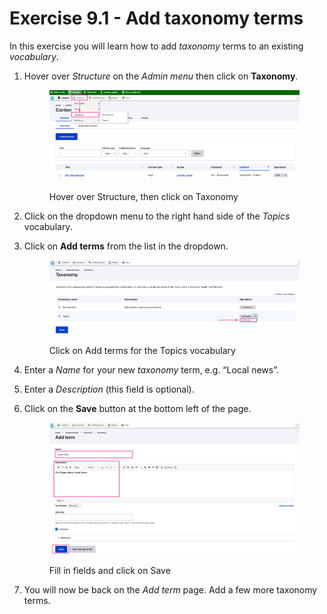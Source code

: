 # Exercise 9.1 - Add taxonomy terms

In this exercise you will learn how to add _taxonomy_ terms to an existing _vocabulary_.

1.  Hover over _Structure_ on the _Admin menu_ then click on **Taxonomy**.

    <figure><img src="../.gitbook/assets/image (1) (1) (1).png" alt=""><figcaption><p>Hover over Structure, then click on Taxonomy</p></figcaption></figure>
2. Click on the dropdown menu to the right hand side of the _Topics_ vocabulary.
3.  Click on **Add terms** from the list in the dropdown.

    <figure><img src="../.gitbook/assets/image (1) (1) (1) (1).png" alt=""><figcaption><p>Click on Add terms for the Topics vocabulary</p></figcaption></figure>
4. Enter a _Name_ for your new _taxonomy_ term, e.g. “Local news”.
5. Enter a _Description_ (this field is optional).
6.  Click on the **Save** button at the bottom left of the page.

    <figure><img src="../.gitbook/assets/image (2).png" alt=""><figcaption><p>Fill in fields and click on Save</p></figcaption></figure>
7. You will now be back on the _Add term_ page. Add a few more taxonomy terms.
